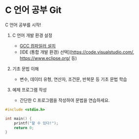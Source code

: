 # C 언어 공부 Git


C 언어 공부를 시작!

1. C 언어 개발 환경 설정
    - [GCC 컴파일러 설치](https://gcc.gnu.org/)
    - [IDE (통합 개발 환경) 선택](https://code.visualstudio.com/, https://www.eclipse.org/ 등)

2. 기초 문법 이해
    - 변수, 데이터 유형, 연산자, 조건문, 반복문 등 기초 문법 학습

3. 예제 프로그램 작성
    - 간단한 C 프로그램을 작성하여 문법을 연습하세요.

```c
#include <stdio.h>

int main() {
    printf("할 수 있다!");
    return 0;
}
